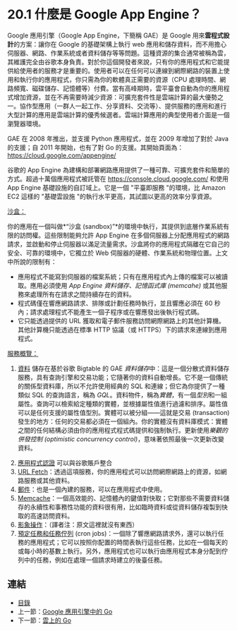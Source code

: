 # 20.1 什麼是 Google App Engine？

Google 應用引擎（Google App Engine，下簡稱 GAE）是 Google 用來**雲程式設計**的方案：讓你在 Google 的基礎架構上執行 web 應用和儲存資料，而不用擔心伺服器、網路、作業系統或者資料儲存等等問題。這種資源的集合通常被稱為雲，其維護完全由谷歌本身負責。對於你這個開發者來說，只有你的應用程式和它能提供給使用者的服務才是重要的。使用者可以在任何可以連線到網際網路的裝置上使用和執行你的應用程式，你只需為你的軟體真正需要的資源（CPU 處理時間、網路頻寬、磁碟儲存、記憶體等）付費。當有高峰期時，雲平臺會自動為你的應用程式增加資源，並在不再需要時減少資源：可擴充套件性是雲端計算的最大優勢之一。協作型應用（一群人一起工作、分享資料、交流等）、提供服務的應用和進行大型計算的應用是雲端計算的優秀候選者。雲端計算應用的典型使用者介面是一個瀏覽器環境。

GAE 在 2008 年推出，並支援 Python 應用程式，並在 2009 年增加了對於 Java 的支援；自 2011 年開始，也有了對 Go 的支援。其開始頁面為：https://cloud.google.com/appengine/

谷歌的 App Engine 為建構和部署網路應用提供了一種可靠、可擴充套件和簡單的方式。超過十萬個應用程式被託管在 https://console.cloud.google.com/ 和使用 App Engine 基礎設施的自訂域上。它是一個 "平臺即服務 "的環境，比 Amazon EC2 這樣的 "基礎雲設施 "的執行水平更高，其試圖以更高的效率分享資源。

<u>沙盒：</u>

你的應用在一個叫做*“沙盒 (sandbox)”*的環境中執行，其提供到底層作業系統有限的訪問權。這些限制能夠允許 App Engine 在多個伺服器上分配應用程式的網路請求，並啟動和停止伺服器以滿足流量需求。沙盒將你的應用程式隔離在它自己的安全、可靠的環境中，它獨立於 Web 伺服器的硬體、作業系統和物理位置。上文中所說的限制有：

- 應用程式不能寫到伺服器的檔案系統；只有在應用程式內上傳的檔案可以被讀取。應用必須使用 *App Engine 資料儲存、記憶函式庫 (memcahe)* 或其他服務來處理所有在請求之間持續存在的資料。
- 程式碼僅在響應網路請求、排隊或計劃任務時執行，並且響應必須在 60 秒內；請求處理程式不能產生一個子程序或在響應發出後執行程式碼。
- 它只能透過提供的 URL 獲取和電子郵件服務訪問網際網路上的其他計算機。其他計算機只能透過在標準 HTTP 協議（或 HTTPS）下的請求來連線到應用程式。

<u>服務概覽：</u>

1. <u>資料</u> 儲存在基於谷歌 Bigtable 的 GAE *資料儲存*中：這是一個分散式資料儲存服務，具有查詢引擎和交易功能；它隨著你的資料自動增長。它不是一個傳統的關係型資料庫，所以不允許使用經典的 SQL 和連線；但它為你提供了一種類似 SQL 的查詢語言，稱為 *GQL*。資料物件，稱為*實體*，有一個*型別*和一組屬性。查詢可以檢索給定種類的實體，並根據屬性值進行過濾和排序。屬性值可以是任何支援的屬性值型別。實體可以被分組——這就是交易 (transaction) 發生的地方：任何的交易都必須在一個組內。你的實體沒有資料庫模式：實體之間的任何結構必須由你的應用程式程式碼提供和強制執行。更新使用*樂觀的併發控制 (optimistic concurrency control)*，意味著依照最後一次更新改變資料。

2) <u>應用程式認證</u> 可以與谷歌賬戶整合
3) <u>URL Fetch</u>：透過這項服務，你的應用程式可以訪問網際網路上的資源，如網路服務或其他資料。
4) <u>郵件</u>：也是一個內建的服務，可以在應用程式中使用。
5) <u>Memcache</u>：一個高效能的、記憶體內的鍵值對快取；它對那些不需要資料儲存的永續性和事務性功能的資料很有用，比如臨時資料或從資料儲存複製到快取的高速訪問資料。
6) <u>影象操作</u>：（譯者注：原文這裡就沒有東西）
7) <u>預定任務和任務佇列</u> (cron jobs)：一個除了響應網路請求外，還可以執行任務的應用程式；它可以按照你配置的時間表執行這些任務，比如在一個每天的或每小時的基數上執行。另外，應用程式也可以執行由應用程式本身分配到佇列中的任務，例如在處理一個請求時建立的後臺任務。

## 連結

- [目錄](directory.md)
- 上一節：[Google 應用引擎中的 Go](20.0.md)
- 下一節：[雲上的 Go](20.2.md)
